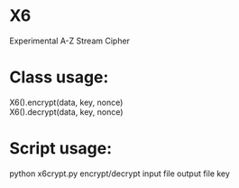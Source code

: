# X6
Experimental A-Z Stream Cipher

# Class usage:
X6().encrypt(data, key, nonce)  
X6().decrypt(data, key, nonce)  

# Script usage:
python x6crypt.py encrypt/decrypt input file output file key
